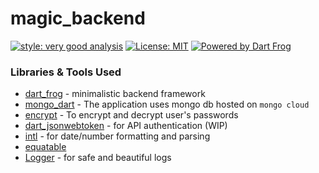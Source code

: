 # magic_backend

[![style: very good analysis][very_good_analysis_badge]][very_good_analysis_link]
[![License: MIT][license_badge]][license_link]
[![Powered by Dart Frog](https://img.shields.io/endpoint?url=https://tinyurl.com/dartfrog-badge)](https://dartfrog.vgv.dev)

### Libraries & Tools Used

* [dart_frog](https://pub.dev/packages/dart_frog) -  minimalistic backend framework
* [mongo_dart](https://pub.dev/packages/mongo_dart) -  The application uses mongo db hosted on `mongo cloud`
* [encrypt](https://pub.dev/packages/encrypt) -  To encrypt and decrypt user's passwords
* [dart_jsonwebtoken](https://pub.dev/packages/dart_jsonwebtoken) - for API authentication (WIP)
* [intl](https://pub.dev/packages/intl) - for date/number formatting and parsing
* [equatable](https://pub.dev/packages/equatable) 
* [Logger](https://pub.dev/packages/logger) - for safe and beautiful logs


[license_badge]: https://img.shields.io/badge/license-MIT-blue.svg
[license_link]: https://opensource.org/licenses/MIT
[very_good_analysis_badge]: https://img.shields.io/badge/style-very_good_analysis-B22C89.svg
[very_good_analysis_link]: https://pub.dev/packages/very_good_analysis